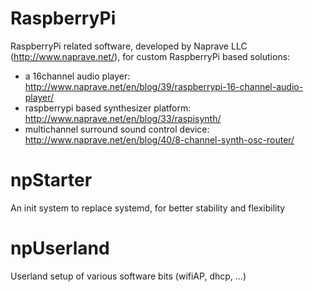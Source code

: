 # RaspberryPi
RaspberryPi related software, developed by Naprave LLC (http://www.naprave.net/), for custom RaspberryPi based solutions:

- a 16channel audio player: http://www.naprave.net/en/blog/39/raspberrypi-16-channel-audio-player/
- raspberrypi based synthesizer platform: http://www.naprave.net/en/blog/33/raspisynth/
- multichannel surround sound control device: http://www.naprave.net/en/blog/40/8-channel-synth-osc-router/

# npStarter
An init system to replace systemd, for better stability and flexibility

# npUserland 
Userland setup of various software bits (wifiAP, dhcp, ...)
